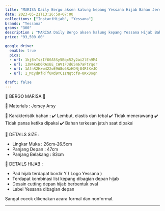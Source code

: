 ```yaml
---
title: "MARISA Daily Bergo aksen kalung kepang Yessana Hijab Bahan Jersey Arsy Original"
date: 2023-05-21T13:26:58+07:00
collections: ["InstantHijab", "Yessana"]
brands: "Yessana"
grams: "300"
description : "MARISA Daily Bergo aksen kalung kepang Yessana Hijab Bahan Jersey Arsy Original"
price: "93,500.00"

google_drive:
  enable: true
  pics:
  - url: 1kjBnTszIfO0A5Sy5Bqx5Zy2ai2lEn9M4
  - url: 1JW4keD6RAxBE_CWV1FJd65m67aFtYqor
  - url: 1AfnR2Hxw422wE9W8o6RzHDNj84RfXvJO
  - url: 1_McydKfRTf0Nd9YC1zNqtcf8-OKxDoqn

draft: false
---
```


🌸 BERGO MARISA 🌸

💎 Materials : Jersey Arsy

💎 Karakteristik bahan :
✔️ Lembut, elastis dan tebal
✔️ Tidak menerawang
✔️ Tidak panas ketika dipakai
✔️ Bahan terkesan jatuh saat dipakai

💎 DETAILS SIZE :
- Lingkar Muka : 26cm-26.5cm
- Panjang Depan : 47cm
- Panjang Belakang : 83cm

💎 DETAILS HIJAB :
- Pad hijab terdapat bordir Y ( Logo Yessana )
- Terdapat kombinasi list kepang dibagian depan hijab
- Desain cutting depan hijab berbentuk oval
- Label Yessana dibagian depan

Sangat cocok dikenakan acara formal dan nonformal.

---       

